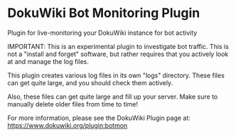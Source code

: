 # DokuWiki Bot Monitoring Plugin
Plugin for live-monitoring your DokuWiki instance for bot activity

IMPORTANT: This is an experimental plugin to investigate bot traffic. This is not a "install and forget" software, but rather requires that you actively look at and manage the log files.

This plugin creates various log files in its own "logs" directory. These files can get quite large, and you should check them actively.

Also, these files can get quite large and fill up your server. Make sure to manually delete older files from time to time!

For more information, please see the DokuWiki Plugin page at: https://www.dokuwiki.org/plugin:botmon
